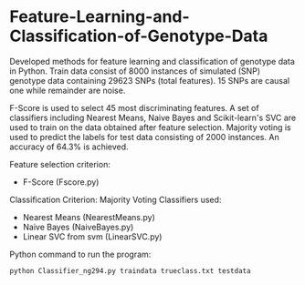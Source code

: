 # Feature-Learning-and-Classification-of-Genotype-Data

Developed methods for feature learning and classification of genotype data in Python. Train data consist of 8000 instances of simulated (SNP) genotype data containing 29623 SNPs (total features). 15 SNPs are causal one while remainder are noise.

F-Score is used to select 45 most discriminating features. A set of classifiers including Nearest Means, Naive Bayes and Scikit-learn's SVC are used to train on the data obtained after feature selection. Majority voting is used to predict the labels for test data consisting of 2000 instances. An accuracy of 64.3% is achieved.

Feature selection criterion: 
- F-Score (Fscore.py)

Classification Criterion: Majority Voting
Classifiers used:
- Nearest Means (NearestMeans.py)
- Naive Bayes (NaiveBayes.py)
- Linear SVC from svm (LinearSVC.py)

Python command to run the program:

    python Classifier_ng294.py traindata trueclass.txt testdata
